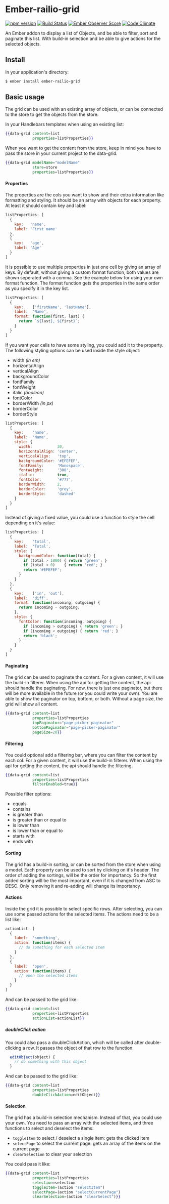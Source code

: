 # Ember-railio-grid
[![npm version](https://badge.fury.io/js/ember-railio-grid.svg)](http://badge.fury.io/js/ember-railio-grid) [![Build Status](https://travis-ci.org/Fabriquartz/ember-railio-grid.svg)](https://travis-ci.org/Fabriquartz/ember-railio-grid) [![Ember Observer Score](http://emberobserver.com/badges/ember-railio-grid.svg)](http://emberobserver.com/addons/ember-railio-grid) [![Code Climate](https://codeclimate.com/github/Fabriquartz/ember-railio-grid/badges/gpa.svg)](https://codeclimate.com/github/Fabriquartz/ember-railio-grid)

An Ember addon to display a list of Objects, and be able to filter, sort and paginate this list. With build-in selection and be able to give actions for the selected objects.

## Install

In your application's directory:

```sh
$ ember install ember-railio-grid
```

## Basic usage

The grid can be used with an existing array of objects, or can be connected to the store to get the objects from the store. 

In your Handlebars templates when using an existing list:

```handlebars
{{data-grid content=list
            properties=listProperties}}
```

When you want to get the content from the store, keep in mind you have to pass the store in your current project to the data-grid.

```handlebars
{{data-grid modelName="modelName"
            store=store
            properties=listProperties}}
```

#### Properties

The properties are the cols you want to show and their extra information like formatting and styling. 
It should be an array with objects for each property. At least it should contain key and label:

```js
listProperties: [
  {
    key:   'name',
    label: 'First name'
  },
  {
    key:   'age',
    label: 'Age'
  }
]
```

It is possible to use multiple properties in just one cell by giving an array of keys. By default, without giving a custom format function, both values are shown seperated with a comma. See the example below for using your own format function. The format function gets the properties in the same order as you specify it in the key list. 

```js
listProperties: [
  {
    key:    ['firstName', 'lastName'],
    label:  'Name',
    format: function(first, last) {
      return `${last}, ${first}`;
    }
  }
]
```

If you want your cells to have some styling, you could add it to the property. The following styling options can be used inside the style object: 

- width *(in em)*
- horizontalAlign
- verticalAlign
- backgroundColor
- fontFamily
- fontWeight
- italic *(boolean)*
- fontColor
- borderWidth *(in px)*
- borderColor
- borderStyle

```js
listProperties: [
  {
    key:    'name',
    label:  'Name',
    style: {
      width:           30,
      horizontalAlign: 'center',
      verticalAlign:   'top',
      backgroundColor: '#EFEFEF',
      fontFamily:      'Monospace',
      fontWeight:      '300',
      italic:          true,
      fontColor:       '#777',
      borderWidth:     2,
      borderColor:     'grey',
      borderStyle:     'dashed'
    }
  }
]
```

Instead of giving a fixed value, you could use a function to style the cell depending on it's value:

```js
listProperties: [
  {
    key:    'total',
    label:  'Total',
    style: {
      backgroundColor: function(total) {
        if (total > 1000) { return 'green'; } 
        if (total < 0)    { return 'red'; }
        return '#EFEFEF';
      }
    }
  },
  {
    key:    ['in', 'out'],
    label:  'diff',
    format: function(incoming, outgoing) {
      return incoming - outgoing;
    },
    style: {
      fontColor: function(incoming, outgoing) {
        if (incoming > outgoing) { return 'green'; } 
        if (incoming < outgoing) { return 'red'; }
        return 'black';
      }
    }
  }
]
```

#### Paginating

The grid can be used to paginate the content. For a given content, it will use the build-in filterer. When using the api for getting the content, the api should handle the paginating. For now, there is just one paginator, but there will be more available in the future (or you could write your own). You are able to show the paginator on top, bottom, or both. Without a page size, the grid will show all content.

```handlebars
{{data-grid content=list
            properties=listProperties
            topPaginator="page-picker-paginator"
            bottomPaginator="page-picker-paginator"
            pageSize=20}}
```

#### Filtering

You could optional add a filtering bar, where you can filter the content by each col. For a given content, it will use the build-in filterer. When using the api for getting the content, the api should handle the filtering.

```handlebars
{{data-grid content=list
            properties=listProperties
            filterEnabled=true}}
```

Possible filter options:

- equals
- contains
- is greater than
- is greater than or equal to
- is lower than
- is lower than or equal to
- starts with
- ends with

#### Sorting

The grid has a build-in sorting, or can be sorted from the store when using a model. Each property can be used to sort by clicking on it's header. The order of adding the sortings, will be the order for importancy. So the first added sorting will be the most important, even if it is changed from ASC to DESC. Only removing it and re-adding will change its importancy.

#### Actions

Inside the grid it is possible to select specific rows. After selecting, you can use some passed actions for the selected items. The actions need to be a list like:

```js
actionList: [
  {
    label:  'something',
    action: function(items) {
      // do something for each selected item
    }
  },
  {
    label:  'open',
    action: function(items) {
      // open the selected items
    }
  }
]
```

And can be passed to the grid like:

```handlebars
{{data-grid content=list
            properties=listProperties
            actionList=actionList}}
```

##### doubleClick action

You could also pass a doubleClickAction, which will be called after double-clicking a row. It passes the object of that row to the function.

```js
  editObject(object) {
    // do something with this object
  }
```

And can be passed to the grid like:

```handlebars
{{data-grid content=list
            properties=listProperties
            doubleClickAction=editObject}}
```

#### Selection

The grid has a build-in selection mechanism. Instead of that, you could use your own. You need to pass an array with the selected items, and three functions to select and deselect the items:
- `toggleItem` to select / deselect a single item: gets the clicked item
- `selectPage` to select the current page: gets an array of the items on the current page
- `clearSelection` to clear your selection

You could pass it like:

```handlebars
{{data-grid content=list
            properties=listProperties
            selection=selection
            toggleItem=(action "selectItem")
            selectPage=(action "selectCurrentPage")
            clearSelection=(action "clearSelect")}}
```
